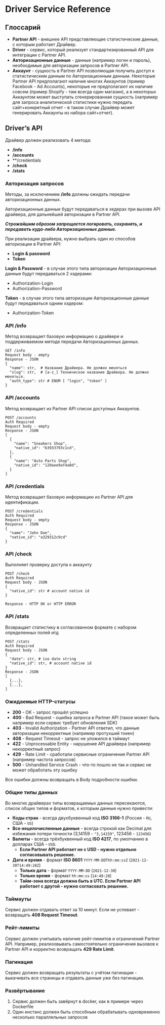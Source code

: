 # Driver Service Reference

## Глоссарий

* **Partner API** - внешнее API представляющее статистические данные, с которым работает Драйвер.
* **Driver** - сервис, который реализует стандартизированный API для интеграции с Partner API.
* **Авторизационные данные** - данные (например логин и пароль), необходимые для авторизации запросов в Partner API.
* **Аккаунт** - сущность в Partner API позволяющая получить доступ к статистическим данным по Авторизационным данным.
  Некоторые Partner API предполагают наличие многих Аккаунтов (пример Facebook - Ad Accounts), некоторые не предполагают
  их наличие совсем (пример Shopify - там всегда один магазин), а в некоторых Аккаунтом может выступать сгенерированная
  сущность (например для запроса аналитической статистики нужно передать сайт+конкретный отчет - в таком случае Драйвер
  может генерировать Аккаунты из набора сайт+отчет).

## Driver’s API

Драйвер должен реализовать 4 метода:

* **/info**
* **/accounts**
* **/credentials
* **/check**
* **/stats**

### Авторизация запросов

Методы, за исключением **/info** должны ожидать передачи авторизационных данных.

Авторизационные данные будут передаваться в хедерах при вызове API драйвера, для дальнейшей авторизации в Partner API.

***Строжайшим образом запрещается логировать, сохранять, и передавать куда-либо Авторизационные данные.***

При реализации драйвера, нужно выбрать один из способов авторизации в Partner API:

* **Login & password**
* **Token**

**Login & Password** - в случае этого типа авторизации Авторизационные данные будут передаваться 2 хэдерами:

* Authorization-Login
* Authorization-Password

**Token** - в случае этого типа авторизации Авторизационные данные будут передаваться одним хэдером:

* Authorization-Token

### API /info

Метод возвращает базовую информацию о драйвере и поддерживаемом методе передачи Авторизационных данных.

```
GET /info
Request body - empty
Response - JSON
{
  "name": str,  # Название Драйвера. Не должно меняться  
  "slug": str,  # [a-z_] Техническое название Драйвера. Не должно меняться. 
  "auth_type": str # ENUM [ "login", "token" ] 
}
```

### API /accounts

Метод возвращает из Partner API список доступных Аккаунтов.

```
POST /accounts
Auth Required
Request body - empty
Response - JSON
[
  {
    "name": "Sneakers Shop",  
    "native_id": "b3933793c1cd",  
  },
  {
    "name": "Auto Parts Shop",  
    "native_id": "120aee9af4a0d",  
  }
]
```

### API /credentials

Метод возвращает базовую информацию из Partner API для идентификации.

```
POST /credentials
Auth Required
Request body - empty
Response - JSON
{
  "name": "John Doe",
  "native_id": "a329312c9cd"
}
```

### API /check

Выполняет проверку доступа к аккаунту

```
POST /check
Auth Required
Request body - JSON
{
  "native_id": str # account native id 
}

Response - HTTP OK or HTTP ERROR
```

### API /stats

Возвращает статистику в согласованном формате с набором определенных полей итд

```
POST /stats
Auth Required
Request body - JSON
{
  "date": str, # iso date string
  "native_id": str, # account native id 
}
Response - JSON
[
  {...},
  {...},
]
```

### Ожидаемые HTTP-статусы

* **200** - OK - запрос прошёл успешно
* **400** - Bad Request - ошибка запроса в Partner API (такое может быть например если сервис требует обновления SDK)
* **403** - Invalid Authorization - Partner API ответил, что данные авторизации некорректные (например протухший токен)
* **408** - Request Timeout - запрос не уложился в таймаут
* **422** - Unprocessable Entity - нарушение API драйвера (например некорректный запрос)
* **429** - Rate Limit - сработали сервисные ограничения Partner API (например частота запросов)
* **500** - Unhandled Service Crash - что-то пошло не так и сервис не может обработать эту ошибку

Все ошибки должны возвращать в Body подробности ошибки.

### Общие типы данных

Во многих драйверах типы возвращаемых данных пересекаются, список общих типов и форматов, к которым данные нужно
привести:

* **Коды стран** - всегда двухбуквенный код **ISO 3166-1** (Россия - `RU`, США - `US`)
* **Все нецелочисленные данные** - всегда строкой как Decimal для избежания потери точности (3,14159 - `"3,14159"`,
  123456 - `123456`)
* **Валюты** - всегда трёхбуквенный код **ISO 4217**, по умолчанию в долларах США - `USD`. 
    * **Если Partner API работает не с USD - нужно отдельно согласовывать решение.**
* **Дата и время** - формат **ISO 8601** `YYYY-MM-DDThh:mm:ssZ` (`2021-12-30T14:49:28Z`)
    * **Только дата** - формат `YYYY-MM-DD` (`2021-12-30`)
    * **Только время** - формат `hh:mm:ss` (`14:49:28`)
    * **Тайм-зона всегда должна быть в UTC. Если Partner API работает с другой - нужно согласовать решение.**

### Таймауты

Сервис должен отдавать ответ за 10 минут. Если не успевает - возвращать **408 Request Timeout**.

### Рейт-лимиты

Сервис должен учитывать наличие рейт-лимитов и ограничений Partner API. 
Например, реализовывать самостоятельно ограничения вызовов к Partner API и корректно возвращать **429 Rate Limit**.

### Пагинация

Сервис должен возвращать результаты с учётом пагинации - выкачивать все страницы и отдавать данные уже без пагинации.

### Развёртывание
1. Сервис должен быть завёрнут в docker, как в примере через Dockerfile
2. Один инстанс должен быть способным обрабатывать одновременно несколько параллельных запросов

